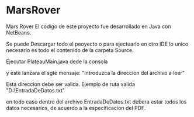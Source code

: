 # MarsRover
Mars Rover
El codigo de este proyecto fue desarrollado en Java con NetBeans.

Se puede Descargar todo el peoyecto o para ejectuarlo en otro IDE lo unico necesario es todo el contenido de la carpeta Source.

Ejecutar PlateauMain.java dede la consola

y este lanzara el sgte mensaje: "Introduzca la direccion del archivo a leer"

Esta direccion debe ser valida.
Ejemplo de ruta valida "D:\\EntradaDeDatos.txt"

en todo caso dentro del archivo EntradaDeDatos.txt debera estar todos los datos necesarios, de acuerdo a la especificacion del PDF.
